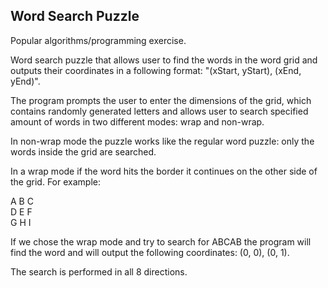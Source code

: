
Word Search Puzzle
------------------

Popular algorithms/programming exercise.

Word search puzzle that allows user to find the words in the word grid and outputs their coordinates in a following format: "(xStart, yStart), (xEnd, yEnd)".

The program prompts the user to enter the dimensions of the grid, which contains randomly generated letters and allows user to search specified amount of words in two different modes: wrap and non-wrap. 

In non-wrap mode the puzzle works like the regular word puzzle: only the words inside the grid are searched.

In a wrap mode if the word hits the border it continues on the other side of the grid. For example:

A B C        
D E F         
G H I          

If we chose the wrap mode and try to search for ABCAB the program will find the word and will output the following coordinates: (0, 0), (0, 1). 

The search is performed in all 8 directions.
